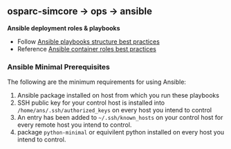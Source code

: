 ## osparc-simcore -> ops -> ansible

__Ansible deployment roles & playbooks__

* Follow [Ansible playbooks structure best practices](http://docs.ansible.com/ansible/latest/user_guide/playbooks_best_practices.html)
* Reference [Ansible container roles best practices](https://docs.ansible.com/ansible-container/roles/writing.html)

### Ansible Minimal Prerequisites

The following are the minimum requirements for using Ansible:

1. Ansible package installed on host from which you run these playbooks
1. SSH public key for your control host is installed into `/home/ans/.ssh/authorized_keys` on every host you intend to control
1. An entry has been added to `~/.ssh/known_hosts` on your control host for every remote host you intend to control.
1. package `python-minimal` or equivilent python installed on every host you intend to control.